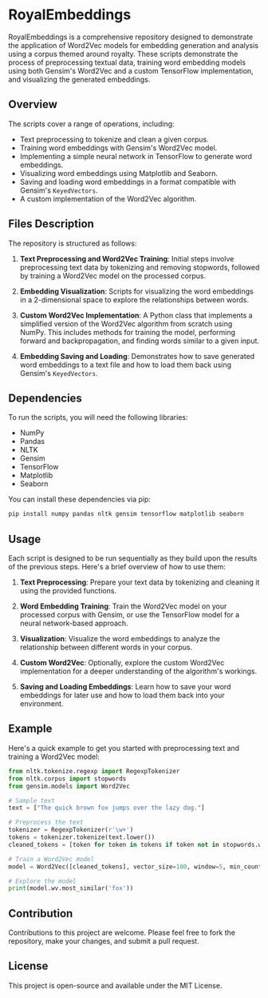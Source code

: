 # RoyalEmbeddings
RoyalEmbeddings is a comprehensive repository designed to demonstrate the application of Word2Vec models for embedding generation and analysis using a corpus themed around royalty. 
These scripts demonstrate the process of preprocessing textual data, training word embedding models using both Gensim's Word2Vec and a custom TensorFlow implementation, and visualizing the generated embeddings.

## Overview

The scripts cover a range of operations, including:

- Text preprocessing to tokenize and clean a given corpus.
- Training word embeddings with Gensim's Word2Vec model.
- Implementing a simple neural network in TensorFlow to generate word embeddings.
- Visualizing word embeddings using Matplotlib and Seaborn.
- Saving and loading word embeddings in a format compatible with Gensim's `KeyedVectors`.
- A custom implementation of the Word2Vec algorithm.

## Files Description

The repository is structured as follows:

1. **Text Preprocessing and Word2Vec Training**: Initial steps involve preprocessing text data by tokenizing and removing stopwords, followed by training a Word2Vec model on the processed corpus.

2. **Embedding Visualization**: Scripts for visualizing the word embeddings in a 2-dimensional space to explore the relationships between words.

3. **Custom Word2Vec Implementation**: A Python class that implements a simplified version of the Word2Vec algorithm from scratch using NumPy. This includes methods for training the model, performing forward and backpropagation, and finding words similar to a given input.

4. **Embedding Saving and Loading**: Demonstrates how to save generated word embeddings to a text file and how to load them back using Gensim's `KeyedVectors`.

## Dependencies

To run the scripts, you will need the following libraries:

- NumPy
- Pandas
- NLTK
- Gensim
- TensorFlow
- Matplotlib
- Seaborn

You can install these dependencies via pip:

```bash
pip install numpy pandas nltk gensim tensorflow matplotlib seaborn
```

## Usage

Each script is designed to be run sequentially as they build upon the results of the previous steps. Here's a brief overview of how to use them:

1. **Text Preprocessing**: Prepare your text data by tokenizing and cleaning it using the provided functions.

2. **Word Embedding Training**: Train the Word2Vec model on your processed corpus with Gensim, or use the TensorFlow model for a neural network-based approach.

3. **Visualization**: Visualize the word embeddings to analyze the relationship between different words in your corpus.

4. **Custom Word2Vec**: Optionally, explore the custom Word2Vec implementation for a deeper understanding of the algorithm's workings.

5. **Saving and Loading Embeddings**: Learn how to save your word embeddings for later use and how to load them back into your environment.

## Example

Here's a quick example to get you started with preprocessing text and training a Word2Vec model:

```python
from nltk.tokenize.regexp import RegexpTokenizer
from nltk.corpus import stopwords
from gensim.models import Word2Vec

# Sample text
text = ["The quick brown fox jumps over the lazy dog."]

# Preprocess the text
tokenizer = RegexpTokenizer(r'\w+')
tokens = tokenizer.tokenize(text.lower())
cleaned_tokens = [token for token in tokens if token not in stopwords.words('english')]

# Train a Word2Vec model
model = Word2Vec([cleaned_tokens], vector_size=100, window=5, min_count=1, workers=4)

# Explore the model
print(model.wv.most_similar('fox'))
```

## Contribution

Contributions to this project are welcome. Please feel free to fork the repository, make your changes, and submit a pull request.

## License

This project is open-source and available under the MIT License.
